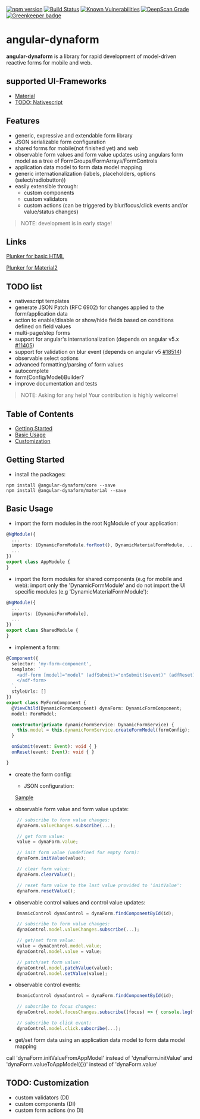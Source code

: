 [![npm version](https://badge.fury.io/js/%40angular-dynaform%2Fcore.svg)](https://badge.fury.io/js/%40angular-dynaform%2Fcore)
[![Build Status](https://api.travis-ci.org/gms1/angular-dynaform.svg?branch=master)](https://travis-ci.org/gms1/angular-dynaform)
[![Known Vulnerabilities](https://snyk.io/test/github/gms1/angular-dynaform/badge.svg)](https://snyk.io/test/github/gms1/angular-dynaform)
[![DeepScan Grade](https://deepscan.io/api/projects/698/branches/1106/badge/grade.svg)](https://deepscan.io/dashboard/#view=project&pid=698&bid=1106)
[![Greenkeeper badge](https://badges.greenkeeper.io/gms1/angular-dynaform.svg)](https://greenkeeper.io/)

# angular-dynaform

**angular-dynaform** is a library for rapid development of model-driven reactive forms for mobile and web.

## supported UI-Frameworks

* [Material](https://github.com/angular/material2)
* [TODO: Nativescript](https://www.nativescript.org/)

## Features

* generic, expressive and extendable form library
* JSON serializable form configuration
* shared forms for mobile(not finished yet) and web
* observable form values and form value updates using angulars form model as a tree of FormGroups/FormArrays/FormControls
* application data model to form data model mapping
* generic internationalization (labels, placeholders, options (select/radiobutton))
* easily extensible through:
  * custom components
  * custom validators
  * custom actions (can be triggered by blur/focus/click events and/or value/status changes)

> NOTE: development is in early stage!

## Links

[Plunker for basic HTML](http://plnkr.co/edit/OES85TVO33XHM725fpBg?p=preview)

[Plunker for Material2](http://plnkr.co/edit/CNZQPDm4ygfHgQLJG9Eo?p=preview)

## TODO list

* nativescript templates
* generate JSON Patch (RFC 6902) for changes applied to the form/application data
* action to enable/disable or show/hide fields based on conditions defined on field values
* multi-page/step forms
* support for angular's internationalization
  (depends on angular v5.x [#11405](https://github.com/angular/angular/issues/11405))
* support for validation on blur event (depends on angular v5 [#18514](https://github.com/angular/angular/pull/18514))
* observable select options
* advanced formatting/parsing of form values
* autocomplete
* form(Config/Model)Builder?
* improve documentation and tests

> NOTE: Asking for any help! Your contribution is highly welcome!

## Table of Contents

* [Getting Started](#getting-started)
* [Basic Usage](#basic-usage)
* [Customization](#customization)

## Getting Started

* install the packages:

```shell
npm install @angular-dynaform/core --save
npm install @angular-dynaform/material --save
```

## Basic Usage

* import the form modules in the root NgModule of your application:

```typescript
@NgModule({
  ...
  imports: [DynamicFormModule.forRoot(), DynamicMaterialFormModule, ...],
  ...
})
export class AppModule {
}
```

* import the form modules for shared components (e.g for mobile and web): import only the 'DynamicFormModule' and do not import the UI specific modules (e.g 'DynamicMaterialFormModule'):

```typescript
@NgModule({
  ...
  imports: [DynamicFormModule],
  ...
})
export class SharedModule {
}
```

* implement a form:

```typescript
@Component({
  selector: 'my-form-component',
  template: `
    <adf-form [model]="model" (adfSubmit)="onSubmit($event)" (adfReset)="onReset($event)">
    </adf-form>
  `,
  styleUrls: []
})
export class MyFormComponent {
  @ViewChild(DynamicFormComponent) dynaForm: DynamicFormComponent;
  model: FormModel;

  constructor(private dynamicFormService: DynamicFormService) {
    this.model = this.dynamicFormService.createFormModel(formConfig);
  }

  onSubmit(event: Event): void { }
  onReset(event: Event): void { }

}
```

* create the form config:

  * JSON configuration:

  [Sample](./packages/material-example/src/app/app.config.ts)

* observable form value and form value update:

```typescript
    // subscribe to form value changes:
    dynaForm.valueChanges.subscribe(...);

    // get form value:
    value = dynaForm.value;

    // init form value (undefined for empty form):
    dynaForm.initValue(value);

    // clear form value:
    dynaForm.clearValue();

    // reset form value to the last value provided to 'initValue':
    dynaForm.resetValue();

```

* observable control values and control value updates:

```typescript
    DnamicControl dynaControl = dynaForm.findComponentById(id);

    // subscribe to form value changes:
    dynaControl.model.valueChanges.subscribe(...);

    // get/set form value:
    value = dynaControl.model.value;
    dynaControl.model.value = value;

    // patch/set form value:
    dynaControl.model.patchValue(value);
    dynaControl.model.setValue(value);
```

* observable control events:

```typescript
    DnamicControl dynaControl = dynaForm.findComponentById(id);

    // subscribe to focus changes:
    dynaControl.model.focusChanges.subscribe((focus) => { console.log(focus ? 'got focus' : 'lost focus');});

    // subscribe to click event:
    dynaControl.model.click.subscribe(...);
```

* get/set form data using an application data model to form data model mapping

call 'dynaForm.initValueFromAppModel' instead of 'dynaForm.initValue' and 'dynaForm.valueToAppModel({})' instead of 'dynaForm.value'

## TODO: Customization

* custom validators (DI)
* custom components (DI)
* custom form actions (no DI)
